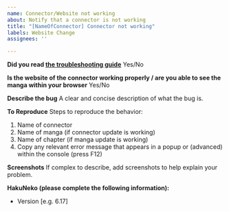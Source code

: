 ```yaml
---
name: Connector/Website not working
about: Notify that a connector is not working
title: "[NameOfConnector] Connector not working"
labels: Website Change
assignees: ''

---
```


**Did you read [the troubleshooting guide](https://github.com/manga-download/hakuneko/wiki/Troubleshooting)**
Yes/No

**Is the website of the connector working properly / are you able to see the manga within your browser**
Yes/No

**Describe the bug**
A clear and concise description of what the bug is.

**To Reproduce**
Steps to reproduce the behavior:
1. Name of connector
2. Name of manga (if connector update is working)
3. Name of chapter (if manga update is working)
4. Copy any relevant error message that appears in a popup or (advanced) within the console (press F12)

**Screenshots**
If complex to describe, add screenshots to help explain your problem.

**HakuNeko (please complete the following information):**
 - Version [e.g. 6.17]
